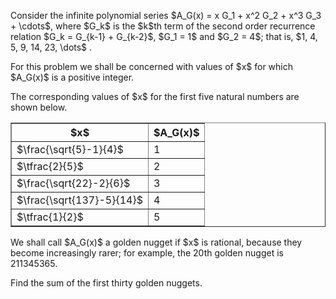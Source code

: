 <p>Consider the infinite polynomial series $A_G(x) = x G_1 + x^2 G_2 + x^3 G_3 + \cdots$, where $G_k$ is the $k$th term of the second order recurrence relation $G_k = G_{k-1} + G_{k-2}$, $G_1 = 1$ and $G_2 = 4$; that is, $1, 4, 5, 9, 14, 23, \dots$ .</p>
<p>For this problem we shall be concerned with values of $x$ for which $A_G(x)$ is a positive integer.</p>
<p>The corresponding values of $x$ for the first five natural numbers are shown below.</p>
<div class="center">
<table cellspacing="0" cellpadding="2" border="1" align="center"><tr><th>$x$</th><th width="50">$A_G(x)$</th>
</tr><tr><td>$\frac{\sqrt{5}-1}{4}$</td><td>1</td>
</tr><tr><td>$\tfrac{2}{5}$</td><td>2</td>
</tr><tr><td>$\frac{\sqrt{22}-2}{6}$</td><td>3</td>
</tr><tr><td>$\frac{\sqrt{137}-5}{14}$</td><td>4</td>
</tr><tr><td>$\tfrac{1}{2}$</td><td>5</td>
</tr></table></div>
<p>We shall call $A_G(x)$ a golden nugget if $x$ is rational, because they become increasingly rarer; for example, the 20th golden nugget is 211345365.</p>
<p>Find the sum of the first thirty golden nuggets.</p>

